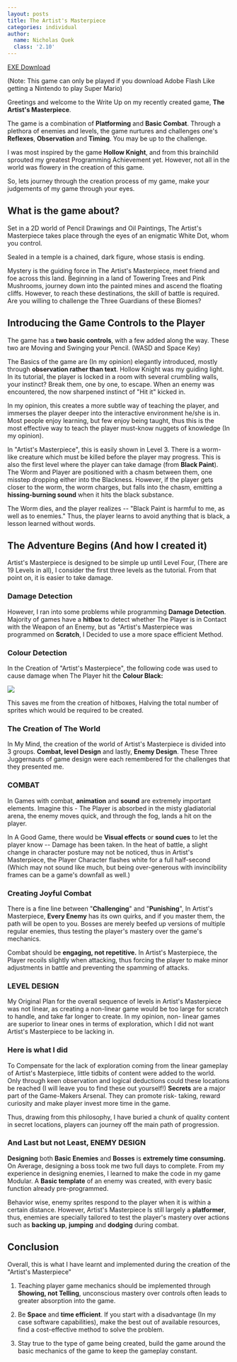```yaml
---
layout: posts
title: The Artist's Masterpiece
categories: individual
author:
  name: Nicholas Quek
  class: '2.10'
---
```



[EXE Download](../../projects/indiv/2020-05-11-artists-masterpiece/Artists-Masterpiece.exe) 

(Note: This game can only be played if you download Adobe Flash Like getting a Nintendo to play Super Mario)

Greetings and welcome to the Write Up on my recently created game, **The Artist's Masterpiece**.

The game is a combination of **Platforming** and **Basic Combat**. Through a plethora of enemies and levels, the game nurtures and challenges one's **Reflexes**, **Observation** and **Timing**. You may be up to the challenge.

I was most inspired by the game **Hollow Knight**, and from this brainchild sprouted my greatest Programming Achievement yet. However, not all in the world was flowery in the creation of this game.

So, lets journey through the creation process of my game, make your judgements of my game through your eyes.

## What is the game about?

Set in a 2D world of Pencil Drawings and Oil Paintings, The Artist's Masterpiece takes place through the eyes of an enigmatic White Dot, whom you control.

Sealed in a temple is a chained, dark figure, whose stasis is ending.

Mystery is the guiding force in The Artist's Masterpiece, meet friend and foe across this land. Beginning in a land of Towering Trees and Pink Mushrooms, journey down into the painted mines and ascend the floating cliffs. However, to reach these destinations, the skill of battle is required. Are you willing to challenge the Three Guardians of these Biomes?

## Introducing the Game Controls to the Player

The game has a **two basic controls**, with a few added along the way. These two are Moving and Swinging your Pencil. (WASD and Space Key)

The Basics of the game are (In my opinion) elegantly introduced, mostly through **observation rather than text**. Hollow Knight was my guiding light. In its tutorial, the player is locked in a room with several crumbling walls, your instinct? Break them, one by one, to escape. When an enemy was encountered, the now sharpened instinct of "Hit it" kicked in.

In my opinion, this creates a more subtle way of teaching the player, and immerses the player deeper into the interactive environment he/she is in. Most people enjoy learning, but few enjoy being taught, thus this is the most effective way to teach the player must-know nuggets of knowledge (In my opinion).

In "Artist's Masterpiece", this is easily shown in Level 3. There is a worm-like creature which must be killed before the player may progress. This is also the first level where the player can take damage (from **Black Paint**). The Worm and Player are positioned with a chasm between them, one misstep dropping either into the Blackness. However, if the player gets closer to the worm, the worm charges, but falls into the chasm, emitting a **hissing-burning sound** when it hits the black substance.

The Worm dies, and the player realizes -- "Black Paint is harmful to me, as well as to enemies." Thus, the player learns to avoid anything that is black, a lesson learned without words.

## The Adventure Begins (And how I created it)

Artist's Masterpiece is designed to be simple up until Level Four, (There are 19 Levels in all), I consider the first three levels as the tutorial. From that point on, it is easier to take damage.

### Damage Detection

However, I ran into some problems while programming **Damage Detection**. Majority of games have a **hitbox** to detect whether The Player is in Contact with the Weapon of an Enemy, but as "Artist's Masterpiece was programmed on **Scratch**, I Decided to use a more space efficient Method.

### Colour Detection
In the Creation of "Artist's Masterpiece", the following code was used to cause damage when The Player hit the **Colour Black:**

![](../projects/indiv/2020-05-11-artists-masterpiece/image001.png)

This saves me from the creation of hitboxes, Halving the total number of sprites which would be required to be created.

### The Creation of The World

In My Mind, the creation of the world of Artist's Masterpiece is divided into 3 groups. **Combat, level Design** and lastly, **Enemy Design**. These Three Juggernauts of game design were each remembered for the challenges that they presented me.

### COMBAT

In Games with combat, **animation** and **sound** are extremely important elements. Imagine this - The Player is absorbed in the misty gladiatorial arena, the enemy moves quick, and through the fog, lands a hit on the player.

In A Good Game, there would be **Visual effects** or **sound cues** to let the player know -- Damage has been taken. In the heat of battle, a slight change in character posture may not be noticed, thus in Artist's Masterpiece, the Player Character flashes white for a full half-second (Which may not sound like much, but being over-generous with invincibility frames can be a game's downfall as well.)

### Creating Joyful Combat

There is a fine line between "**Challenging**" and "**Punishing**", In Artist's Masterpiece, **Every Enemy** has its own quirks, and if you master them, the path will be open to you. Bosses are merely beefed up versions of multiple regular enemies, thus testing the player's mastery over the game's mechanics.

Combat should be **engaging, not repetitive.** In Artist's Masterpiece, the Player recoils slightly when attacking, thus forcing the player to make minor adjustments in battle and preventing the spamming of attacks.

### LEVEL DESIGN

My Original Plan for the overall sequence of levels in Artist's Masterpiece was not linear, as creating a non-linear game would be too large for scratch to handle, and take far longer to create. In my opinion, non- linear games are superior to linear ones in terms of exploration, which I did not want Artist's Masterpiece to be lacking in.

### Here is what I did

To Compensate for the lack of exploration coming from the linear gameplay of Artist's Masterpiece, little tidbits of content were added to the world. Only through keen observation and logical deductions could these locations be reached (I will leave you to find these out yourself!) **Secrets** are a major part of the Game-Makers Arsenal. They can promote risk- taking, reward curiosity and make player invest more time in the game.

Thus, drawing from this philosophy, I have buried a chunk of quality content in secret locations, players can journey off the main path of progression.

### And Last but not Least, ENEMY DESIGN

**Designing** both **Basic Enemies** and **Bosses** is **extremely time consuming.** On Average, designing a boss took me two full days to complete. From my experience in designing enemies, I learned to make the code in my game Modular. A **Basic template** of an enemy was created, with every basic function already pre-programmed.

Behavior wise, enemy sprites respond to the player when it is within a certain distance. However, Artist's Masterpiece Is still largely a **platformer**, thus, enemies are specially tailored to test the player's mastery over actions such as **backing up**, **jumping** and **dodging** during combat.


## Conclusion
Overall, this is what I have learnt and implemented during the creation of the "Artist's Masterpiece"

1.  Teaching player game mechanics should be implemented through **Showing, not Telling**, unconscious mastery over controls often leads to greater absorption into the game.

2.  Be **Space** and **time efficient**. If you start with a disadvantage (In my case software capabilities), make the best out of available resources, find a cost-effective method to solve the problem.

3.  Stay true to the type of game being created, build the game around the basic mechanics of the game to keep the gameplay constant.
